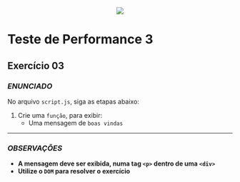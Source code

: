 <p align="center">
	<img src="https://www.infnet.edu.br/infnet/wp-content/themes/infnet.homepage//assets/img/LogoInfnetRodape.png"/>
</p>

# Teste de Performance 3

## Exercício 03

### _ENUNCIADO_

No arquivo `script.js`, siga as etapas abaixo:

1. Crie uma `função`, para exibir:
    - Uma mensagem de `boas vindas`

---

### _OBSERVAÇÕES_

- **A mensagem deve ser exibida, numa tag `<p>` dentro de uma `<div>`**
- **Utilize o `DOM` para resolver o exercício**